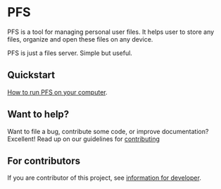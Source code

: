 PFS
=========

PFS is a tool for managing personal user files. It helps user to store any files, organize and open these files on any device. 

PFS is just a files server. Simple but useful.

## Quickstart
[How to run PFS on your computer][quickstart].

## Want to help?
Want to file a bug, contribute some code, or improve documentation? Excellent! Read up on our
guidelines for [contributing][contributing]

## For contributors
If you are contributor of this project, see [information for developer][developer].

[developer]:/DEVELOPER.md
[contributing]:/CONTRIBUTING.md
[quickstart]:/QUICKSTART.md